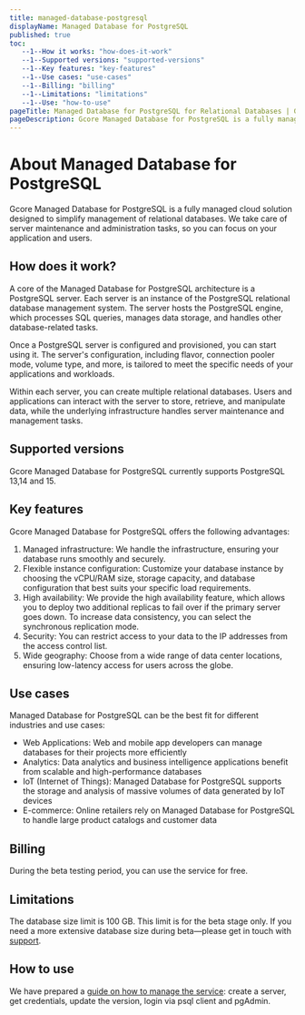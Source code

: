 ```yaml
---
title: managed-database-postgresql
displayName: Managed Database for PostgreSQL 
published: true
toc:
   --1--How it works: "how-does-it-work"
   --1--Supported versions: "supported-versions"
   --1--Key features: "key-features"
   --1--Use cases: "use-cases"
   --1--Billing: "billing"
   --1--Limitations: "limitations"
   --1--Use: "how-to-use"
pageTitle: Managed Database for PostgreSQL for Relational Databases | Gcore
pageDescription: Gcore Managed Database for PostgreSQL is a fully managed cloud solution designed to simplify management of relational databases.
---
```

# About Managed Database for PostgreSQL

<a hred="https://gcore.com/cloud/managed-database-postgresql" target="_blank">Gcore Managed Database for PostgreSQL</a> is a fully managed cloud solution designed to simplify management of relational databases. We take care of server maintenance and administration tasks, so you can focus on your application and users.

## How does it work?

A core of the Managed Database for PostgreSQL architecture is a PostgreSQL server. Each server is an instance of the PostgreSQL relational database management system. The server hosts the PostgreSQL engine, which processes SQL queries, manages data storage, and handles other database-related tasks. 

Once a PostgreSQL server is configured and provisioned, you can start using it. The server's configuration, including flavor, connection pooler mode, volume type, and more, is tailored to meet the specific needs of your applications and workloads.

Within each server, you can create multiple relational databases. Users and applications can interact with the server to store, retrieve, and manipulate data, while the underlying infrastructure handles server maintenance and management tasks.

## Supported versions

Gcore Managed Database for PostgreSQL currently supports PostgreSQL 13,14 and 15.

## Key features

Gcore Managed Database for PostgreSQL offers the following advantages:

1. Managed infrastructure: We handle the infrastructure, ensuring your database runs smoothly and securely.
2. Flexible instance configuration: Customize your database instance by choosing the vCPU/RAM size, storage capacity, and database configuration that best suits your specific load requirements.
3. High availability: We provide the high availability feature, which allows you to deploy two additional replicas to fail over if the primary server goes down. To increase data consistency, you can select the synchronous replication mode.
4. Security: You can restrict access to your data to the IP addresses from the access control list. 
5. Wide geography: Choose from a wide range of data center locations, ensuring low-latency access for users across the globe.

## Use cases

Managed Database for PostgreSQL can be the best fit for different industries and use cases: 

- Web Applications: Web and mobile app developers can manage databases for their projects more efficiently
- Analytics: Data analytics and business intelligence applications benefit from scalable and high-performance databases
- IoT (Internet of Things): Managed Database for PostgreSQL supports the storage and analysis of massive volumes of data generated by IoT devices
- E-commerce: Online retailers rely on Managed Database for PostgreSQL to handle large product catalogs and customer data

## Billing

During the beta testing period, you can use the service for free.

## Limitations

The database size limit is 100 GB. This limit is for the beta stage only. If you need a more extensive database size during beta—please get in touch with [support](mailto:support@gcore.com).

## How to use

We have prepared a <a href="https://gcore.com/docs/cloud/managed-database-for-postgresql/manage-postgresql-servers" target="_blank">guide on how to manage the service</a>: create a server, get credentials, update the version, login via psql client and pgAdmin.